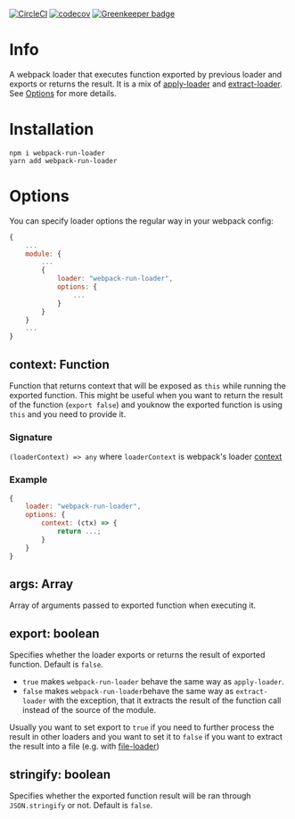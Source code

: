 [![CircleCI](https://circleci.com/gh/andrejbaran/webpack-run-loader.svg?style=svg)](https://circleci.com/gh/andrejbaran/webpack-run-loader)
[![codecov](https://codecov.io/gh/andrejbaran/webpack-run-loader/branch/master/graph/badge.svg)](https://codecov.io/gh/andrejbaran/webpack-run-loader)
[![Greenkeeper badge](https://badges.greenkeeper.io/andrejbaran/webpack-run-loader.svg)](https://greenkeeper.io/)
# Info
A webpack loader that executes function exported by previous loader and exports or returns the result.
It is a mix of [apply-loader](https://github.com/mogelbrod/apply-loader) and [extract-loader](https://github.com/peerigon/extract-loader). See [Options](#options) for more details.

# Installation

```shell
npm i webpack-run-loader
yarn add webpack-run-loader
```

# Options
You can specify loader options the regular way in your webpack config:
```js
{
    ...
    module: {
        ...
        {
            loader: "webpack-run-loader",
            options: {
                ...
            }
        }
    }
    ...
}
```
## context: Function
Function that returns context that will be exposed as `this` while running the exported function.
This might be useful when you want to return the result of the function (`export false`) and youknow the exported function is using `this` and you need to provide it.
### Signature
`(loaderContext) => any` where `loaderContext` is webpack's loader [context](https://webpack.js.org/api/loaders/#the-loader-context)
### Example
```js
{
    loader: "webpack-run-loader",
    options: {
        context: (ctx) => {
            return ...;
        }
    }
}
```

## args: Array
Array of arguments passed to exported function when executing it.

## export: boolean
Specifies whether the loader exports or returns the result of exported function.
Default is `false`.
 * `true` makes `webpack-run-loader` behave the same way as `apply-loader`.
 * `false` makes `webpack-run-loader`behave the same way as `extract-loader` with the exception, that it extracts the result of the function call instead of the source of the module.

Usually you want to set export to `true` if you need to further process the result in other loaders and you want to set it to `false` if you want to extract the result into a file (e.g. with [file-loader](https://github.com/webpack-contrib/file-loader))
 
## stringify: boolean
Specifies whether the exported function result will be ran through `JSON.stringify` or not. 
Default is `false`.
